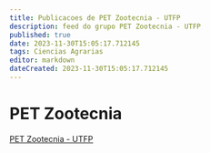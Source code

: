 ```yaml
---
title: Publicacoes de PET Zootecnia - UTFP 
description: feed do grupo PET Zootecnia - UTFP
published: true
date: 2023-11-30T15:05:17.712145
tags: Ciencias Agrarias
editor: markdown
dateCreated: 2023-11-30T15:05:17.712145
---
```


# PET Zootecnia
[PET Zootecnia - UTFP](/grupo/94PETZootecniaUTFP)